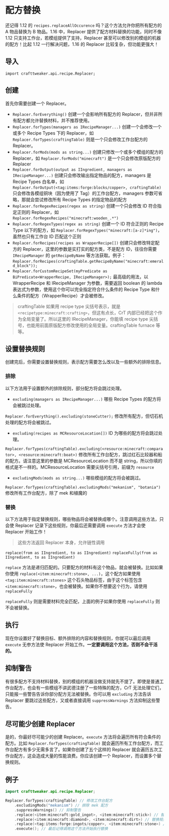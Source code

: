 # 配方替换

还记得 1.12 的 `recipes.replaceAllOccurence` 吗？这个方法允许你把所有配方的 A 物品替换为 B 物品。1.16 中，Replacer 提供了配方材料替换的功能，同时不像 1.12 只支持工作台，若模组提供了支持，Replacer 甚至可以修改别的模组的机器的配方！比起 1.12 一行解决问题，1.16 的 Replacer 比较复杂，但功能更强大！

## 导入

`import crafttweaker.api.recipe.Replacer;`

## 创建

首先你需要创建一个 Replacer。

* `Replacer.forEverything()` 创建一个会影响所有配方的 Replacer，但并非所有配方都允许替换材料，并不推荐使用。
* `Replacer.forTypes(managers as IRecipeManager...)` 创建一个会修改一个或多个 Recipe Types 下的 Replacer，如 `Replacer.forTypes(craftingTable)` 则是一个只会修改工作台配方的 Replacer。
* `Replacer.forMods(mods as string...)` 创建只修改一个或多个模组的配方的 Replacer，如 `Replacer.forMods("minecraft")` 是一个只会修改原版配方的 Replacer
* `Replacer.forOutput(output as IIngredient, managers as IRecipeManager...)` 创建只会修改输出指定物品的配方，managers 是 Recipe Types 白名单，如 `Replacer.forOutput(<tag:items:forge:blocks/copper>, craftingTable)` 只会修改各模组铜块（因为使用了 Tag）的工作台配方，managers 参数可省略，那就会尝试修改所有 Recipe Types 的指定物品的配方
* `Replacer.forRegexRecipes(regex as string)` 创建一个只会修改 ID 符合指定正则的 Replacer，如 `Replacer.forRegexRecipes("minecraft:wooden_.*")`
* `Replacer.forRegexTypes(regex as string)` 创建一个 ID 符合正则的 Recipe Type 以下的配方，如 `Replacer.forRegexTypes("minecraft:[a-z]*ing")`，虽然也只有工作台 ID 匹配这个正则
* `Replacer.forRecipes(recipes as WrapperRecipe[])` 创建只会修改特定配方的 Replacer，这里的参数是实打实的配方类，不是配方 ID，往往你需要 `IRecipeManager` 的 `getRecipeByName` 等方法获取。例子：`Replacer.forRecipes(craftingTable.getRecipeByName("minecraft:emerald_block"));`
* `Replacer.forCustomRecipeSet(myPredicate as BiPredicate<WrapperRecipe, IRecipeManager>);` 最高级的用法，以 WrapperRecipe 和 IRecipeManager 为参数，需要返回 boolean 的 lambda 表达式为参数，使用这个你可以完全指定符合什么条件的 Recipe Type 和什么条件的配方（WrapperRecipe）才会被修改。

> craftingTable 如果用 recipe type 尖括号表示，就是 `<recipetype:minecraft:crafting>`，但这有点长，CrT 内部已经把这个作为全局变量了。所以这里的 IRecipeManager，你能填 recipe type 尖括号，也能用前面原版配方修改使用的全局变量。craftingTable furnace 等等。

## 设置替换规则

创建完后，你需要设置替换规则，表示配方需要怎么改以及一些额外的排除信息。

### 排除

以下方法用于设置额外的排除规则，部分配方将会跳过处理。

* `excluding(managers as IRecipeManager...)` 哪些 Recipe Types 的配方将会被跳过处理。

`Replacer.forEverything().excluding(stoneCutter);` 修改所有配方，但切石机处理的配方将会被跳过。

* `excluding(recipes as MCResourceLocation[])` ID 为哪些的配方将会跳过处理。

`Replacer.forTypes(craftingTable).excluding(<resource:minecraft:comparator>, <resource:minecraft:boat>)` 修改所有工作台配方，跳过红石比较器和船的配方。请注意这里的参数是 MCResourceLocation 而不是 string，所以你填的格式是不一样的。MCResourceLocation 需要尖括号引用，前缀为 `resource`

* `excludingMods(mods as string...)` 哪些模组的配方将会被跳过。

`Replacer.forTypes(craftingTable).excludingMods("mekanism", "botania")` 修改所有工作台配方，除了 mek 和植魔的

### 替换

以下方法用于指定替换规则，哪些物品将会被替换成哪个。注意调用这些方法，只会使 Replacer 记录下这些规则，你最后还需要调用 `execute` 方法才会使 Replacer 开始工作！

> 这些方法返回 Replacer 本身，允许链性调用

`replace(from as IIngredient, to as IIngredient)`
`replaceFully(from as IIngredient, to as IIngredient)`

`replace` 方法是递归匹配的。只要配方的材料有这个物品，就会被替换。比如如果你使用 `replace(<item:minecraft:stone>, ...)`，这个配方如果使用 `<tag:item:minecraft:stones>` 这个石头物品标签，由于这个标签包含 `<item:minecraft:stone>`，也会被替换。如果你不想要这个行为，请使用 `replaceFully`

`replaceFully` 则是需要材料完全匹配，上面的例子如果你使用 `replaceFully` 则不会被替换。

## 执行

现在你设置好了替换目标、额外排除的内容和替换规则，你就可以最后调用 `execute` 无参方法使 Replacer 开始工作。**一定要调用这个方法，否则不会干活的。**

## 抑制警告

有很多配方不支持材料替换，别的模组的机器没做支持就先不提了。即使是普通工作台配方，也会有一些模组不讲武德注册了一些特殊的配方，CrT 无法处理它们，只能报一些警告告诉你部分配方无法被替换。你可以用 `excluding` 方法告诉 Replacer 要跳过这些配方，又或者直接调用 `suppressWarnings` 方法抑制这些警告。

## 尽可能少创建 Replacer

是的，你最好尽可能少的创建 Replacer。`execute` 方法将会遍历所有符合条件的配方。比如 `Replacer.forTypes(craftingTable)` 就会遍历所有工作台配方，而工作台配方有多少无需多言了。如果你创建了五个这样的 Replacer 就会遍历五次工作台配方，这会造成大量的性能浪费。你应该创建一个 Replacer，而设置多个替换规则。

## 例子

```kotlin
import crafttweaker.api.recipe.Replacer;

Replacer.forTypes(craftingTable) // 修改工作台配方
    .excludingMods("mekanism") // 排除 mek 配方
    .suppressWarnings() // 抑制警告
    .replace(<item:minecraft:gold_ingot>, <item:minecraft:stick>) // 替换规则 A：金锭替换成木棍
    .replace(<item:minecraft:diamond>, <item:minecraft:dirt>) // 替换规则 B：钻石替换成泥土
    .replace(<tag:items:forge:ingots/copper>, <item:minecraft:stone>) // 替换规则 C：铜锭替换成石头
    .execute(); // 最后记得调用这个方法开始执行替换
```
